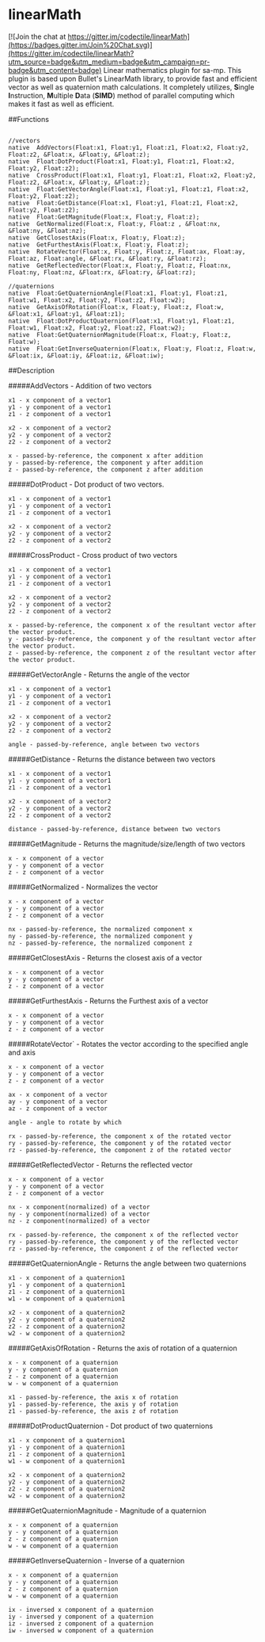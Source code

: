 # linearMath

[![Join the chat at https://gitter.im/codectile/linearMath](https://badges.gitter.im/Join%20Chat.svg)](https://gitter.im/codectile/linearMath?utm_source=badge&utm_medium=badge&utm_campaign=pr-badge&utm_content=badge)
Linear mathematics plugin for sa-mp. This plugin is based upon Bullet's LinearMath library, to provide fast and efficient vector as well as quaternion math calculations. It completely utilizes, **S**ingle **I**nstruction, **M**ultiple **D**ata (**SIMD**) method of parallel computing which makes it fast as well as efficient.

##Functions

```pawn

//vectors
native	AddVectors(Float:x1, Float:y1, Float:z1, Float:x2, Float:y2, Float:z2, &Float:x, &Float:y, &Float:z);
native	Float:DotProduct(Float:x1, Float:y1, Float:z1, Float:x2, Float:y2, Float:z2);
native	CrossProduct(Float:x1, Float:y1, Float:z1, Float:x2, Float:y2, Float:z2, &Float:x, &Float:y, &Float:z);
native	Float:GetVectorAngle(Float:x1, Float:y1, Float:z1, Float:x2, Float:y2, Float:z2);
native	Float:GetDistance(Float:x1, Float:y1, Float:z1, Float:x2, Float:y2, Float:z2);
native	Float:GetMagnitude(Float:x, Float:y, Float:z);
native	GetNormalized(Float:x, Float:y, Float:z , &Float:nx, &Float:ny, &Float:nz);
native	GetClosestAxis(Float:x, Float:y, Float:z);
native	GetFurthestAxis(Float:x, Float:y, Float:z);
native	RotateVector(Float:x, Float:y, Float:z, Float:ax, Float:ay, Float:az, Float:angle, &Float:rx, &Float:ry, &Float:rz);
native	GetReflectedVector(Float:x, Float:y, Float:z, Float:nx, Float:ny, Float:nz, &Float:rx, &Float:ry, &Float:rz);

//quaternions
native	Float:GetQuaternionAngle(Float:x1, Float:y1, Float:z1, Float:w1, Float:x2, Float:y2, Float:z2, Float:w2);
native	GetAxisOfRotation(Float:x, Float:y, Float:z, Float:w, &Float:x1, &Float:y1, &Float:z1);
native	Float:DotProductQuaternion(Float:x1, Float:y1, Float:z1, Float:w1, Float:x2, Float:y2, Float:z2, Float:w2);
native	Float:GetQuaternionMagnitude(Float:x, Float:y, Float:z, Float:w);
native	Float:GetInverseQuaternion(Float:x, Float:y, Float:z, Float:w, &Float:ix, &Float:iy, &Float:iz, &Float:iw);
```

##Description

#####AddVectors - Addition of two vectors
```
x1 - x component of a vector1
y1 - y component of a vector1
z1 - z component of a vector1

x2 - x component of a vector2
y2 - y component of a vector2
z2 - z component of a vector2

x - passed-by-reference, the component x after addition
y - passed-by-reference, the component y after addition
z - passed-by-reference, the component z after addition
```


#####DotProduct - Dot product of two vectors.
```
x1 - x component of a vector1
y1 - y component of a vector1
z1 - z component of a vector1

x2 - x component of a vector2
y2 - y component of a vector2
z2 - z component of a vector2
```


#####CrossProduct - Cross product of two vectors
```
x1 - x component of a vector1
y1 - y component of a vector1
z1 - z component of a vector1

x2 - x component of a vector2
y2 - y component of a vector2
z2 - z component of a vector2

x - passed-by-reference, the component x of the resultant vector after the vector product.
y - passed-by-reference, the component y of the resultant vector after the vector product.
z - passed-by-reference, the component z of the resultant vector after the vector product.
```


#####GetVectorAngle - Returns the angle of the vector
```
x1 - x component of a vector1
y1 - y component of a vector1
z1 - z component of a vector1

x2 - x component of a vector2
y2 - y component of a vector2
z2 - z component of a vector2

angle - passed-by-reference, angle between two vectors
```


#####GetDistance - Returns the distance between two vectors
```
x1 - x component of a vector1
y1 - y component of a vector1
z1 - z component of a vector1

x2 - x component of a vector2
y2 - y component of a vector2
z2 - z component of a vector2

distance - passed-by-reference, distance between two vectors
```


#####GetMagnitude - Returns the magnitude/size/length of two vectors
```
x - x component of a vector
y - y component of a vector
z - z component of a vector
```


#####GetNormalized - Normalizes the vector
```
x - x component of a vector
y - y component of a vector
z - z component of a vector

nx - passed-by-reference, the normalized component x
ny - passed-by-reference, the normalized component y
nz - passed-by-reference, the normalized component z
```


#####GetClosestAxis - Returns the closest axis of a vector
```
x - x component of a vector
y - y component of a vector
z - z component of a vector
```

#####GetFurthestAxis - Returns the Furthest axis of a vector
```
x - x component of a vector
y - y component of a vector
z - z component of a vector
```


#####RotateVector` - Rotates the vector according to the specified angle and axis
```
x - x component of a vector
y - y component of a vector
z - z component of a vector

ax - x component of a vector
ay - y component of a vector
az - z component of a vector

angle - angle to rotate by which

rx - passed-by-reference, the component x of the rotated vector
ry - passed-by-reference, the component y of the rotated vector
rz - passed-by-reference, the component z of the rotated vector
```


#####GetReflectedVector - Returns the reflected vector
```
x - x component of a vector
y - y component of a vector
z - z component of a vector

nx - x component(normalized) of a vector
ny - y component(normalized) of a vector
nz - z component(normalized) of a vector

rx - passed-by-reference, the component x of the reflected vector
ry - passed-by-reference, the component y of the reflected vector
rz - passed-by-reference, the component z of the reflected vector
```


#####GetQuaternionAngle - Returns the angle between two quaternions
```
x1 - x component of a quaternion1
y1 - y component of a quaternion1
z1 - z component of a quaternion1
w1 - w component of a quaternion1

x2 - x component of a quaternion2
y2 - y component of a quaternion2
z2 - z component of a quaternion2
w2 - w component of a quaternion2
```

#####GetAxisOfRotation - Returns the axis of rotation of a quaternion
```
x - x component of a quaternion
y - y component of a quaternion
z - z component of a quaternion
w - w component of a quaternion

x1 - passed-by-reference, the axis x of rotation
y1 - passed-by-reference, the axis y of rotation
z1 - passed-by-reference, the axis z of rotation
```


#####DotProductQuaternion - Dot product of two quaternions
```
x1 - x component of a quaternion1
y1 - y component of a quaternion1
z1 - z component of a quaternion1
w1 - w component of a quaternion1

x2 - x component of a quaternion2
y2 - y component of a quaternion2
z2 - z component of a quaternion2
w2 - w component of a quaternion2
```


#####GetQuaternionMagnitude - Magnitude of a quaternion
```
x - x component of a quaternion
y - y component of a quaternion
z - z component of a quaternion
w - w component of a quaternion
```

#####GetInverseQuaternion - Inverse of a quaternion
```
x - x component of a quaternion
y - y component of a quaternion
z - z component of a quaternion
w - w component of a quaternion

ix - inversed x component of a quaternion
iy - inversed y component of a quaternion
iz - inversed z component of a quaternion
iw - inversed w component of a quaternion
```
